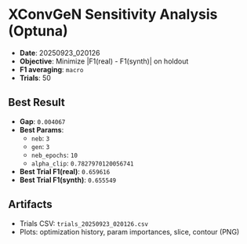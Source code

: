 # XConvGeN Sensitivity Analysis (Optuna)

- **Date**: 20250923_020126
- **Objective**: Minimize |F1(real) - F1(synth)| on holdout
- **F1 averaging**: `macro`
- **Trials**: 50

## Best Result
- **Gap**: `0.004067`
- **Best Params**:
  - `neb`: `3`
  - `gen`: `3`
  - `neb_epochs`: `10`
  - `alpha_clip`: `0.7827970120056741`
- **Best Trial F1(real)**: `0.659616`
- **Best Trial F1(synth)**: `0.655549`

## Artifacts
- Trials CSV: `trials_20250923_020126.csv`
- Plots: optimization history, param importances, slice, contour (PNG)

